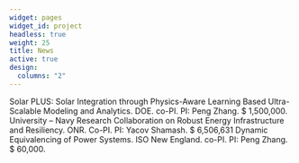 ```yaml
---
widget: pages
widget_id: project
headless: true
weight: 25
title: News
active: true
design:
  columns: "2"
---
```

Solar PLUS: Solar Integration through Physics-Aware Learning Based Ultra-Scalable Modeling and Analytics. DOE. co-PI. PI: Peng Zhang. $ 1,500,000.\
University – Navy Research Collaboration on Robust Energy Infrastructure and Resiliency. ONR. Co-PI. PI: Yacov Shamash. $ 6,506,631
Dynamic Equivalencing of Power Systems. ISO New England. co-PI. PI: Peng Zhang. $ 60,000. 
